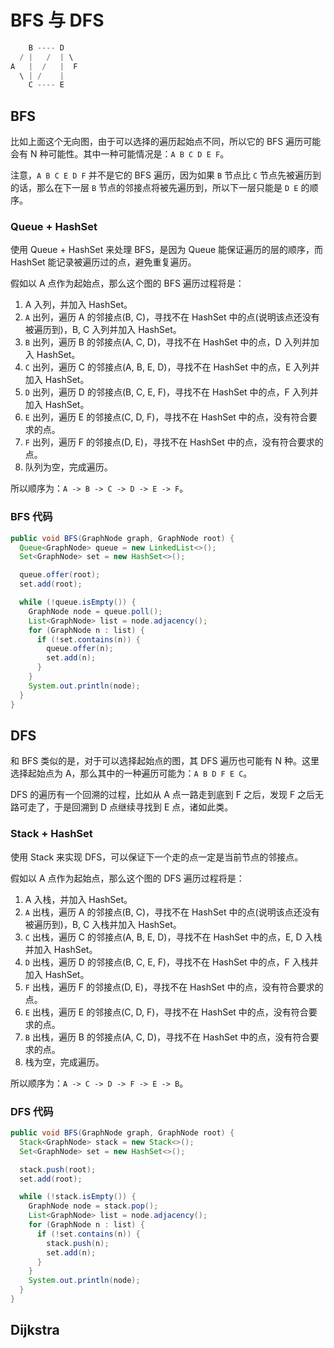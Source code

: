 # BFS 与 DFS

``` java
    B ---- D
  / |   /  | \
A   |  /   |  F
  \ | /    |
    C ---- E
```

## BFS

比如上面这个无向图，由于可以选择的遍历起始点不同，所以它的 BFS 遍历可能会有 N 种可能性。其中一种可能情况是：`A B C D E F`。

注意，`A B C E D F` 并不是它的 BFS 遍历，因为如果 `B` 节点比 `C` 节点先被遍历到的话，那么在下一层 `B` 节点的邻接点将被先遍历到，所以下一层只能是 `D E` 的顺序。

### Queue + HashSet

使用 Queue + HashSet 来处理 BFS，是因为 Queue 能保证遍历的层的顺序，而 HashSet 能记录被遍历过的点，避免重复遍历。

假如以 A 点作为起始点，那么这个图的 BFS 遍历过程将是：

1. A 入列，并加入 HashSet。
2. `A` 出列，遍历 A 的邻接点(B, C)，寻找不在 HashSet 中的点(说明该点还没有被遍历到)，B, C 入列并加入 HashSet。
3. `B` 出列，遍历 B 的邻接点(A, C, D)，寻找不在 HashSet 中的点，D 入列并加入 HashSet。
4. `C` 出列，遍历 C 的邻接点(A, B, E, D)，寻找不在 HashSet 中的点，E 入列并加入 HashSet。
5. `D` 出列，遍历 D 的邻接点(B, C, E, F)，寻找不在 HashSet 中的点，F 入列并加入 HashSet。
6. `E` 出列，遍历 E 的邻接点(C, D, F)，寻找不在 HashSet 中的点，没有符合要求的点。
7. `F` 出列，遍历 F 的邻接点(D, E)，寻找不在 HashSet 中的点，没有符合要求的点。
8. 队列为空，完成遍历。

所以顺序为：`A -> B -> C -> D -> E -> F`。

### BFS 代码

``` java
public void BFS(GraphNode graph, GraphNode root) {
  Queue<GraphNode> queue = new LinkedList<>();
  Set<GraphNode> set = new HashSet<>();

  queue.offer(root);
  set.add(root);

  while (!queue.isEmpty()) {
    GraphNode node = queue.poll();
    List<GraphNode> list = node.adjacency();
    for (GraphNode n : list) {
      if (!set.contains(n)) {
        queue.offer(n);
        set.add(n);
      }
    }
    System.out.println(node);
  }
}
```

## DFS

和 BFS 类似的是，对于可以选择起始点的图，其 DFS 遍历也可能有 N 种。这里选择起始点为 A，那么其中的一种遍历可能为：`A B D F E C`。

DFS 的遍历有一个回溯的过程，比如从 A 点一路走到底到 F 之后，发现 F 之后无路可走了，于是回溯到 D 点继续寻找到 E 点，诸如此类。

### Stack + HashSet

使用 Stack 来实现 DFS，可以保证下一个走的点一定是当前节点的邻接点。

假如以 A 点作为起始点，那么这个图的 DFS 遍历过程将是：

1. A 入栈，并加入 HashSet。
2. `A` 出栈，遍历 A 的邻接点(B, C)，寻找不在 HashSet 中的点(说明该点还没有被遍历到)，B, C 入栈并加入 HashSet。
3. `C` 出栈，遍历 C 的邻接点(A, B, E, D)，寻找不在 HashSet 中的点，E, D 入栈并加入 HashSet。
4. `D` 出栈，遍历 D 的邻接点(B, C, E, F)，寻找不在 HashSet 中的点，F 入栈并加入 HashSet。
5. `F` 出栈，遍历 F 的邻接点(D, E)，寻找不在 HashSet 中的点，没有符合要求的点。
6. `E` 出栈，遍历 E 的邻接点(C, D, F)，寻找不在 HashSet 中的点，没有符合要求的点。
7. `B` 出栈，遍历 B 的邻接点(A, C, D)，寻找不在 HashSet 中的点，没有符合要求的点。
8. 栈为空，完成遍历。

所以顺序为：`A -> C -> D -> F -> E -> B`。

### DFS 代码

``` java
public void BFS(GraphNode graph, GraphNode root) {
  Stack<GraphNode> stack = new Stack<>();
  Set<GraphNode> set = new HashSet<>();

  stack.push(root);
  set.add(root);

  while (!stack.isEmpty()) {
    GraphNode node = stack.pop();
    List<GraphNode> list = node.adjacency();
    for (GraphNode n : list) {
      if (!set.contains(n)) {
        stack.push(n);
        set.add(n);
      }
    }
    System.out.println(node);
  }
}
```

## Dijkstra